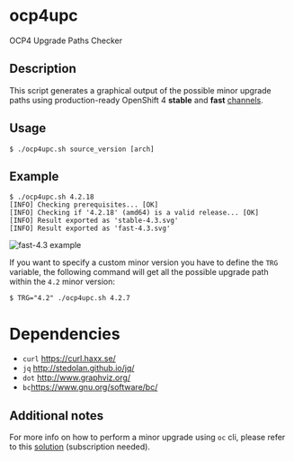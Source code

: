 # ocp4upc

OCP4 Upgrade Paths Checker
## Description
This script generates a graphical output of the possible minor upgrade paths using production-ready OpenShift 4 **stable** and **fast** [channels](https://docs.openshift.com/container-platform/4.3/updating/updating-cluster-between-minor.html#understanding-upgrade-channels_updating-cluster-between-minor).
## Usage

~~~
$ ./ocp4upc.sh source_version [arch]
~~~

## Example
~~~
$ ./ocp4upc.sh 4.2.18
[INFO] Checking prerequisites... [OK] 
[INFO] Checking if '4.2.18' (amd64) is a valid release... [OK] 
[INFO] Result exported as 'stable-4.3.svg'
[INFO] Result exported as 'fast-4.3.svg'
~~~
![fast-4.3 example](https://github.com/pamoedom/ocp4upc/blob/master/examples/fast-4.3.png)

If you want to specify a custom minor version you have to define the `TRG` variable, the following command will get all the possible upgrade path within the `4.2` minor version:

~~~
$ TRG="4.2" ./ocp4upc.sh 4.2.7
~~~

# Dependencies
- `curl` <https://curl.haxx.se/>
- `jq` <http://stedolan.github.io/jq/>
- `dot` <http://www.graphviz.org/>
- `bc`<https://www.gnu.org/software/bc/>
## Additional notes
For more info on how to perform a minor upgrade using `oc` cli, please refer to this [solution](https://access.redhat.com/solutions/4606811) (subscription needed).
